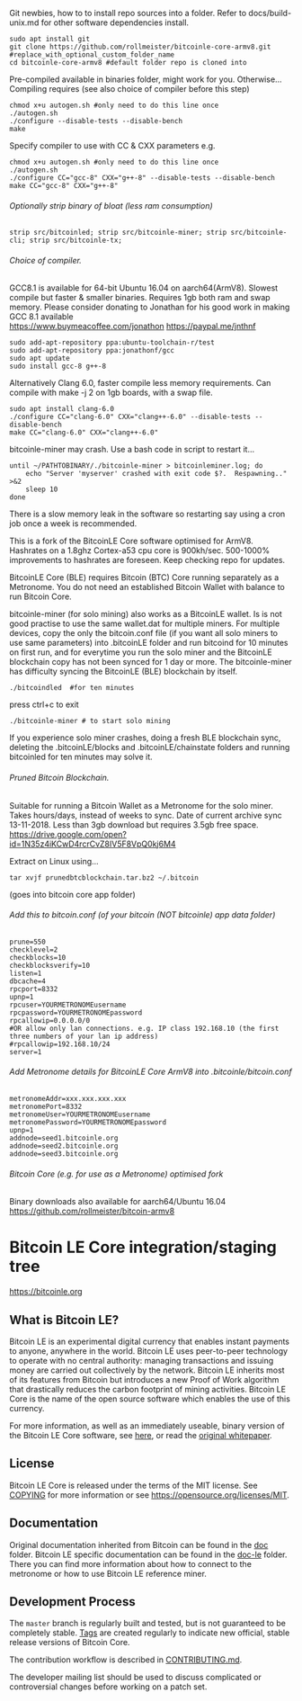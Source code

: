 Git newbies, how to to install repo sources into a folder. Refer to docs/build-unix.md for other software dependencies install.  
```
sudo apt install git
git clone https://github.com/rollmeister/bitcoinle-core-armv8.git #replace_with_optional_custom_folder_name
cd bitcoinle-core-armv8 #default folder repo is cloned into
```
Pre-compiled available in binaries folder, might work for you. Otherwise...  
Compiling requires (see also choice of compiler before this step)  
```
chmod x+u autogen.sh #only need to do this line once
./autogen.sh
./configure --disable-tests --disable-bench  
make
```
Specify compiler to use with CC & CXX parameters e.g.  
```
chmod x+u autogen.sh #only need to do this line once
./autogen.sh
./configure CC="gcc-8" CXX="g++-8" --disable-tests --disable-bench
make CC="gcc-8" CXX="g++-8"
```
###### Optionally strip binary of bloat (less ram consumption)
```
strip src/bitcoinled; strip src/bitcoinle-miner; strip src/bitcoinle-cli; strip src/bitcoinle-tx;
```
###### Choice of compiler.
GCC8.1 is available for 64-bit Ubuntu 16.04 on aarch64(ArmV8). Slowest compile but faster & smaller binaries. Requires 1gb both ram and swap memory. Please consider donating to Jonathan for his good work in making GCC 8.1 available  
https://www.buymeacoffee.com/jonathon
https://paypal.me/jnthnf
```
sudo add-apt-repository ppa:ubuntu-toolchain-r/test 
sudo add-apt-repository ppa:jonathonf/gcc  
sudo apt update
sudo install gcc-8 g++-8
```
Alternatively Clang 6.0, faster compile less memory requirements. Can compile with make -j 2 on 1gb boards, with a swap file.
```
sudo apt install clang-6.0
./configure CC="clang-6.0" CXX="clang++-6.0" --disable-tests --disable-bench
make CC="clang-6.0" CXX="clang++-6.0"
```
bitcoinle-miner may crash. Use a bash code in script to restart it...
```
until ~/PATHTOBINARY/./bitcoinle-miner > bitcoinleminer.log; do  
    echo "Server 'myserver' crashed with exit code $?.  Respawning.." >&2  
    sleep 10  
done  
```
There is a slow memory leak in the software so restarting say using a cron job once a week is recommended.  

This is a fork of the BitcoinLE Core software optimised for ArmV8. Hashrates on a 1.8ghz Cortex-a53 cpu core is 900kh/sec. 500-1000% improvements to hashrates are foreseen. Keep checking repo for updates.  

BitcoinLE Core (BLE) requires Bitcoin (BTC) Core running separately as a Metronome.
You do not need an established Bitcoin Wallet with balance to run Bitcoin Core.

bitcoinle-miner (for solo mining) also works as a BitcoinLE wallet. Is is not good practise to use the same wallet.dat for multiple miners. For multiple devices, copy the only the bitcoin.conf file (if you want all solo miners to use same parameters) into .bitcoinLE folder and run bitcoind for 10 minutes on first run, and for everytime you run the solo miner and the BitcoinLE blockchain copy has not been synced for 1 day or more. The bitcoinle-miner has difficulty syncing the BitcoinLE (BLE) blockchain by itself.  
```
./bitcoindled  #for ten minutes  
```
press ctrl+c to exit
```
./bitcoinle-miner # to start solo mining
```
If you experience solo miner crashes, doing a fresh BLE blockchain sync, deleting the .bitcoinLE/blocks and .bitcoinLE/chainstate folders and running bitcoinled for ten minutes may solve it.  

###### Pruned Bitcoin Blockchain.  
Suitable for running a Bitcoin Wallet as a Metronome for the solo miner. Takes hours/days, instead of weeks to sync. Date of current archive sync 13-11-2018. Less than 3gb download but requires 3.5gb free space.  
https://drive.google.com/open?id=1N35z4iKCwD4rcrCvZ8IV5F8VpQ0kj6M4

Extract on Linux using...  
```
tar xvjf prunedbtcblockchain.tar.bz2 ~/.bitcoin  
```
(goes into bitcoin core app folder)  

###### Add this to bitcoin.conf (of your bitcoin (NOT bitcoinle) app data folder)  
```
prune=550  
checklevel=2  
checkblocks=10  
checkblocksverify=10  
listen=1  
dbcache=4  
rpcport=8332  
upnp=1  
rpcuser=YOURMETRONOMEusername  
rpcpassword=YOURMETRONOMEpassword  
rpcallowip=0.0.0.0/0  
#OR allow only lan connections. e.g. IP class 192.168.10 (the first three numbers of your lan ip address)  
#rpcallowip=192.168.10/24  
server=1  
```
###### Add Metronome details for BitcoinLE Core ArmV8 into .bitcoinle/bitcoin.conf  
```
metronomeAddr=xxx.xxx.xxx.xxx  
metronomePort=8332  
metronomeUser=YOURMETRONOMEusername  
metronomePassword=YOURMETRONOMEpassword  
upnp=1  
addnode=seed1.bitcoinle.org  
addnode=seed2.bitcoinle.org  
addnode=seed3.bitcoinle.org  
```
###### Bitcoin Core (e.g. for use as a Metronome) optimised fork  
Binary downloads also available for aarch64/Ubuntu 16.04  
https://github.com/rollmeister/bitcoin-armv8  

Bitcoin LE Core integration/staging tree
=====================================

https://bitcoinle.org

What is Bitcoin LE?
----------------

Bitcoin LE is an experimental digital currency that enables instant payments to
anyone, anywhere in the world. Bitcoin LE uses peer-to-peer technology to operate
with no central authority: managing transactions and issuing money are carried
out collectively by the network. Bitcoin LE inherits most of its features from Bitcoin but introduces a new Proof of Work algorithm that drastically reduces the carbon footprint of mining activities. Bitcoin LE Core is the name of the open source
software which enables the use of this currency.

For more information, as well as an immediately useable, binary version of
the Bitcoin LE Core software, see [here](../../releases), or read the
[original whitepaper](whitepaper/README.md).

License
-------

Bitcoin LE Core is released under the terms of the MIT license. See [COPYING](COPYING) for more
information or see https://opensource.org/licenses/MIT.

Documentation
------------

Original documentation inherited from Bitcoin can be found in the [doc](doc) folder.
Bitcoin LE specific documentation can be found in the [doc-le](doc-le) folder. There you can find more information about how to connect to the metronome or how to use Bitcoin LE reference miner.

Development Process
-------------------

The `master` branch is regularly built and tested, but is not guaranteed to be
completely stable. [Tags](../../releases) are created
regularly to indicate new official, stable release versions of Bitcoin Core.

The contribution workflow is described in [CONTRIBUTING.md](CONTRIBUTING.md).

The developer mailing list should be used to discuss complicated or controversial changes before working
on a patch set.
